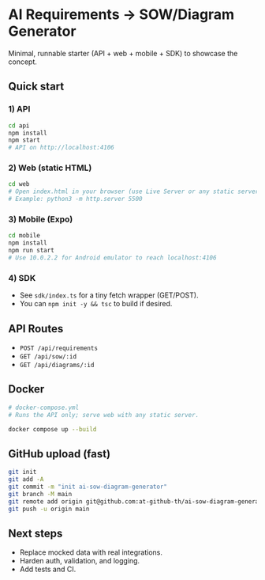# AI Requirements → SOW/Diagram Generator

Minimal, runnable starter (API + web + mobile + SDK) to showcase the concept.

## Quick start

### 1) API
```bash
cd api
npm install
npm start
# API on http://localhost:4106
```

### 2) Web (static HTML)
```bash
cd web
# Open index.html in your browser (use Live Server or any static server)
# Example: python3 -m http.server 5500
```

### 3) Mobile (Expo)
```bash
cd mobile
npm install
npm run start
# Use 10.0.2.2 for Android emulator to reach localhost:4106
```

### 4) SDK
- See `sdk/index.ts` for a tiny fetch wrapper (GET/POST).
- You can `npm init -y && tsc` to build if desired.

## API Routes
- `POST /api/requirements`
- `GET /api/sow/:id`
- `GET /api/diagrams/:id`

## Docker
```yaml
# docker-compose.yml
# Runs the API only; serve web with any static server.
```
```bash
docker compose up --build
```

## GitHub upload (fast)
```bash
git init
git add -A
git commit -m "init ai-sow-diagram-generator"
git branch -M main
git remote add origin git@github.com:at-github-th/ai-sow-diagram-generator.git
git push -u origin main
```

## Next steps
- Replace mocked data with real integrations.
- Harden auth, validation, and logging.
- Add tests and CI.
